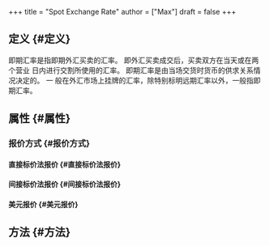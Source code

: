 +++
title = "Spot Exchange Rate"
author = ["Max"]
draft = false
+++

## 定义 {#定义}

即期汇率是指即期外汇买卖的汇率。 即外汇买卖成交后，买卖双方在当天或在两个营业
日内进行交割所使用的汇率。 即期汇率是由当场交货时货币的供求关系情况决定的。 一
般在外汇市场上挂牌的汇率，除特别标明远期汇率以外，一般指即期汇率。


## 属性 {#属性}


### 报价方式 {#报价方式}


#### 直接标价法报价 {#直接标价法报价}


#### 间接标价法报价 {#间接标价法报价}


#### 美元报价 {#美元报价}


## 方法 {#方法}
